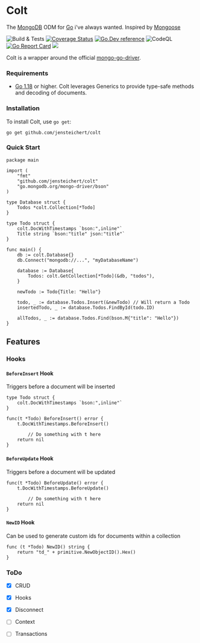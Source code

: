# Colt
The [MongoDB](https://www.mongodb.com) ODM for [Go](https://go.dev) i've always wanted. Inspired by [Mongoose](https://github.com/Automattic/mongoose)

![Build & Tests](https://github.com/jensteichert/webvitals_exporter/workflows/Build/badge.svg)
[![Coverage Status](https://coveralls.io/repos/github/jensteichert/colt/badge.svg?branch=main)](https://coveralls.io/github/jensteichert/colt?branch=main)
[![Go.Dev reference](https://img.shields.io/badge/go.dev-reference-blue?logo=go&logoColor=white)](https://pkg.go.dev/github.com/jensteichert/colt)
![CodeQL](https://github.com/jensteichert/colt/workflows/CodeQL/badge.svg)
[![Go Report Card](https://goreportcard.com/badge/github.com/jensteichert/colt)](https://goreportcard.com/report/github.com/jensteichert/colt)
<a href="https://github.com/jensteichert/colt/releases"><img src="https://img.shields.io/github/v/release/jensteichert/colt" /></a>


Colt is a wrapper around the official [mongo-go-driver](https://github.com/mongodb/mongo-go-driver).

### Requirements
- [Go 1.18](https://tip.golang.org/doc/go1.18) or higher. Colt leverages Generics to provide type-safe methods and decoding of documents.

### Installation
To install Colt, use `go get`:
```
go get github.com/jensteichert/colt
```

### Quick Start
```golang
package main

import (
	"fmt"
	"github.com/jensteichert/colt"
	"go.mongodb.org/mongo-driver/bson"
)

type Database struct {
	Todos *colt.Collection[*Todo]
}

type Todo struct {
	colt.DocWithTimestamps `bson:",inline"`
	Title string `bson:"title" json:"title"`
}

func main() {
	db := colt.Database{}
	db.Connect("mongodb://...", "myDatabaseName")

	database := Database{
		Todos: colt.GetCollection[*Todo](&db, "todos"),
	}

	newTodo := Todo{Title: "Hello"}

	todo, _ := database.Todos.Insert(&newTodo) // Will return a Todo
	insertedTodo, _ := database.Todos.FindById(todo.ID)

	allTodos, _ := database.Todos.Find(bson.M{"title": "Hello"})
}
```

## Features

### Hooks

#### ``BeforeInsert`` Hook
Triggers before a document will be inserted
```golang
type Todo struct {
	colt.DocWithTimestamps `bson:",inline"`
}

func(t *Todo) BeforeInsert() error {
	t.DocWithTimestamps.BeforeInsert()

        // Do something with t here
	return nil
}
```

#### ``BeforeUpdate`` Hook
Triggers before a document will be updated
```golang
func(t *Todo) BeforeUpdate() error {
	t.DocWithTimestamps.BeforeUpdate()

        // Do something with t here
	return nil
}
```

#### ``NewID`` Hook
Can be used to generate custom ids for documents within a collection
```golang
func (t *Todo) NewID() string {
    return "td_" + primitive.NewObjectID().Hex()
}
```

### ToDo
- [x] CRUD
- [x] Hooks
- [x] Disconnect
- [ ] Context
- [ ] Transactions


